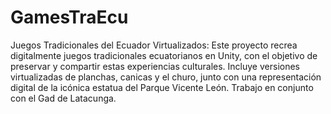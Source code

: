 # GamesTraEcu
Juegos Tradicionales del Ecuador Virtualizados: Este proyecto recrea digitalmente juegos tradicionales ecuatorianos en Unity, con el objetivo de preservar y compartir estas experiencias culturales. Incluye versiones virtualizadas de planchas, canicas y el churo, junto con una representación digital de la icónica estatua del Parque Vicente León. Trabajo en conjunto con el Gad de Latacunga.
